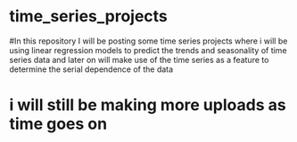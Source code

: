 # time_series_projects
#In this repository I will be posting some time series projects where i will be using linear regression models to predict the trends and seasonality of time series data and later on will make use of the time series as a feature to determine the serial dependence of the data 
# i will still be making more uploads as time goes on 
